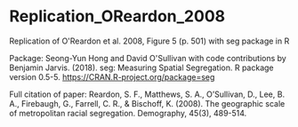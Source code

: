 # Replication_OReardon_2008
Replication of O'Reardon et al. 2008, Figure 5 (p. 501)
with seg package in R 

Package:
Seong-Yun Hong and David O'Sullivan with code contributions by Benjamin Jarvis. (2018).
  seg: Measuring Spatial Segregation. R package version 0.5-5.
  https://CRAN.R-project.org/package=seg

Full citation of paper:
Reardon, S. F., Matthews, S. A., O’Sullivan, D., Lee, B. A., Firebaugh, G., Farrell, C. R., & Bischoff, K. (2008). The geographic scale of metropolitan racial segregation. Demography, 45(3), 489-514.
